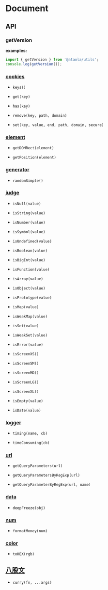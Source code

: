 # Document

## API

### getVersion

**examples:**

```javascript
import { getVersion } from '@ataola/utils';
console.log(getVersion());
```

### [cookies](./cookies.md)

- `keys()`

- `get(key)`

- `has(key)`

- `remove(key, path, domain)`

- `set(key, value, end, path, domain, secure)`

### [element](./element.md)

- `getDOMRect(element)`

- `getPosition(element)`

### [generator](./generator.md)

- `randomSimple()`

### [judge](./judge.md)

- `isNull(value)`

- `isString(value)`

- `isNumber(value)`

- `isSymbol(value)`

- `isUndefined(value)`

- `isBoolean(value)`

- `isBigInt(value)`

- `isFunction(value)`

- `isArray(value)`

- `isObject(value)`

- `isPrototype(value)`

- `isMap(value)`

- `isWeakMap(value)`

- `isSet(value)`

- `isWeakSet(value)`

- `isError(value)`

- `isScreenXS()`

- `isScreenSM()`

- `isScreenMD()`

- `isScreenLG()`

- `isScreenXL()`

- `isEmpty(value)`

- `isDate(value)`

### [logger](./logger.md)

- `timing(name, cb)`

- `timeConsuming(cb)`

### [url](./url.md)

- `getQueryParameters(url)`

- `getQueryParametersByRegExp(url)`

- `getQueryParameterByRegExp(url, name)`

### [data](./data.md)

- `deepFreeze(obj)`

### [num](./num.md)

- `formatMoney(num)`

### [color](./color.md)

- `toHEX(rgb)`
## [八股文](./baguwen.md)

- `curry(fn, ...args)`

